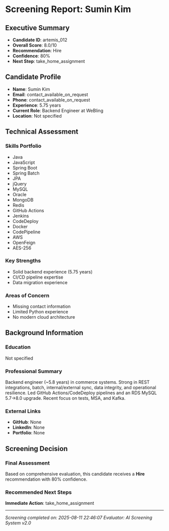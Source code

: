 # Screening Report: Sumin Kim

## Executive Summary
- **Candidate ID**: artemis_012
- **Overall Score**: 8.0/10
- **Recommendation**: Hire
- **Confidence**: 80%
- **Next Step**: take_home_assignment

## Candidate Profile
- **Name**: Sumin Kim
- **Email**: contact_available_on_request
- **Phone**: contact_available_on_request
- **Experience**: 5.75 years
- **Current Role**: Backend Engineer at WeBling
- **Location**: Not specified

## Technical Assessment

### Skills Portfolio
- Java
- JavaScript
- Spring Boot
- Spring Batch
- JPA
- jQuery
- MySQL
- Oracle
- MongoDB
- Redis
- GitHub Actions
- Jenkins
- CodeDeploy
- Docker
- CodePipeline
- AWS
- OpenFeign
- AES-256


### Key Strengths
- Solid backend experience (5.75 years)
- CI/CD pipeline expertise
- Data migration experience

### Areas of Concern
- Missing contact information
- Limited Python experience
- No modern cloud architecture

## Background Information

### Education
Not specified

### Professional Summary
Backend engineer (~5.8 years) in commerce systems. Strong in REST integrations, batch, internal/external sync, data integrity, and operational resilience. Led GitHub Actions/CodeDeploy pipelines and an RDS MySQL 5.7→8.0 upgrade. Recent focus on tests, MSA, and Kafka.

### External Links
- **GitHub**: None
- **LinkedIn**: None
- **Portfolio**: None

## Screening Decision

### Final Assessment
Based on comprehensive evaluation, this candidate receives a **Hire** recommendation with 80% confidence.

### Recommended Next Steps
**Immediate Action**: take_home_assignment

---
*Screening completed on: 2025-08-11 22:46:07*
*Evaluator: AI Screening System v2.0*
